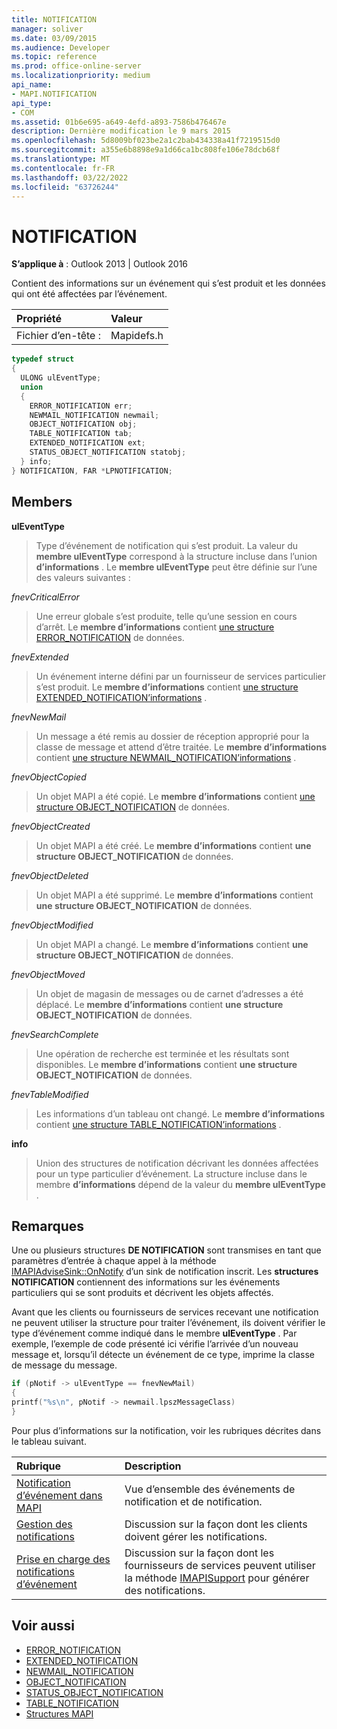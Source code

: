 ```yaml
---
title: NOTIFICATION
manager: soliver
ms.date: 03/09/2015
ms.audience: Developer
ms.topic: reference
ms.prod: office-online-server
ms.localizationpriority: medium
api_name:
- MAPI.NOTIFICATION
api_type:
- COM
ms.assetid: 01b6e695-a649-4efd-a893-7586b476467e
description: Dernière modification le 9 mars 2015
ms.openlocfilehash: 5d8009bf023be2a1c2bab434338a41f7219515d0
ms.sourcegitcommit: a355e6b8898e9a1d66ca1bc808fe106e78dcb68f
ms.translationtype: MT
ms.contentlocale: fr-FR
ms.lasthandoff: 03/22/2022
ms.locfileid: "63726244"
---
```

# <a name="notification"></a>NOTIFICATION
 
**S’applique à** : Outlook 2013 | Outlook 2016 
  
Contient des informations sur un événement qui s’est produit et les données qui ont été affectées par l’événement.
  
|Propriété |Valeur |
|:-----|:-----|
|Fichier d’en-tête :  <br/> |Mapidefs.h  <br/> |
   
```cpp
typedef struct
{
  ULONG ulEventType;
  union
  {
    ERROR_NOTIFICATION err;
    NEWMAIL_NOTIFICATION newmail;
    OBJECT_NOTIFICATION obj;
    TABLE_NOTIFICATION tab;
    EXTENDED_NOTIFICATION ext;
    STATUS_OBJECT_NOTIFICATION statobj;
  } info;
} NOTIFICATION, FAR *LPNOTIFICATION;

```

## <a name="members"></a>Members

**ulEventType**
  
> Type d’événement de notification qui s’est produit. La valeur du **membre ulEventType** correspond à la structure incluse dans l’union **d’informations** . Le **membre ulEventType** peut être définie sur l’une des valeurs suivantes : 
    
 _fnevCriticalError_
  
> Une erreur globale s’est produite, telle qu’une session en cours d’arrêt. Le **membre d’informations** contient [une structure ERROR_NOTIFICATION](error_notification.md) de données. 
    
 _fnevExtended_
  
> Un événement interne défini par un fournisseur de services particulier s’est produit. Le **membre d’informations** contient [une structure EXTENDED_NOTIFICATION’informations](extended_notification.md) . 
    
 _fnevNewMail_
  
> Un message a été remis au dossier de réception approprié pour la classe de message et attend d’être traitée. Le **membre d’informations** contient [une structure NEWMAIL_NOTIFICATION’informations](newmail_notification.md) . 
    
 _fnevObjectCopied_
  
> Un objet MAPI a été copié. Le **membre d’informations** contient [une structure OBJECT_NOTIFICATION](object_notification.md) de données. 
    
 _fnevObjectCreated_
  
> Un objet MAPI a été créé. Le **membre d’informations** contient **une structure OBJECT_NOTIFICATION** de données. 
    
 _fnevObjectDeleted_
  
> Un objet MAPI a été supprimé. Le **membre d’informations** contient **une structure OBJECT_NOTIFICATION** de données. 
    
 _fnevObjectModified_
  
> Un objet MAPI a changé. Le **membre d’informations** contient **une structure OBJECT_NOTIFICATION** de données. 
    
 _fnevObjectMoved_
  
> Un objet de magasin de messages ou de carnet d’adresses a été déplacé. Le **membre d’informations** contient **une structure OBJECT_NOTIFICATION** de données. 
    
 _fnevSearchComplete_
  
> Une opération de recherche est terminée et les résultats sont disponibles. Le **membre d’informations** contient **une structure OBJECT_NOTIFICATION** de données. 
    
 _fnevTableModified_
  
> Les informations d’un tableau ont changé. Le **membre d’informations** contient [une structure TABLE_NOTIFICATION’informations](table_notification.md) . 
    
**info**
  
> Union des structures de notification décrivant les données affectées pour un type particulier d’événement. La structure incluse dans le membre **d’informations** dépend de la valeur du **membre ulEventType** . 
    
## <a name="remarks"></a>Remarques

Une ou plusieurs structures **DE NOTIFICATION** sont transmises en tant que paramètres d’entrée à chaque appel à la méthode [IMAPIAdviseSink::OnNotify](imapiadvisesink-onnotify.md) d’un sink de notification inscrit. Les **structures NOTIFICATION** contiennent des informations sur les événements particuliers qui se sont produits et décrivent les objets affectés. 
  
Avant que les clients ou fournisseurs de services recevant une notification ne peuvent utiliser la structure pour traiter l’événement, ils doivent vérifier le type d’événement comme indiqué dans le membre **ulEventType** . Par exemple, l’exemple de code présenté ici vérifie l’arrivée d’un nouveau message et, lorsqu’il détecte un événement de ce type, imprime la classe de message du message. 
  
```cpp
if (pNotif -> ulEventType == fnevNewMail)
{
printf("%s\n", pNotif -> newmail.lpszMessageClass)
}

```

Pour plus d’informations sur la notification, voir les rubriques décrites dans le tableau suivant.
  
|**Rubrique**|**Description**|
|:-----|:-----|
|[Notification d’événement dans MAPI](event-notification-in-mapi.md) <br/> |Vue d’ensemble des événements de notification et de notification. |
|[Gestion des notifications](handling-notifications.md) <br/> |Discussion sur la façon dont les clients doivent gérer les notifications. |
|[Prise en charge des notifications d’événement](supporting-event-notification.md) <br/> |Discussion sur la façon dont les fournisseurs de services peuvent utiliser la méthode [IMAPISupport](imapisupportiunknown.md) pour générer des notifications. |
   
## <a name="see-also"></a>Voir aussi


- [ERROR_NOTIFICATION](error_notification.md)  
- [EXTENDED_NOTIFICATION](extended_notification.md)  
- [NEWMAIL_NOTIFICATION](newmail_notification.md)  
- [OBJECT_NOTIFICATION](object_notification.md)  
- [STATUS_OBJECT_NOTIFICATION](status_object_notification.md)  
- [TABLE_NOTIFICATION](table_notification.md)
- [Structures MAPI](mapi-structures.md)

